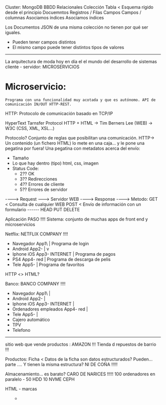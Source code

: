 Cluster: MongoDB        BBDD Relacionales
    Colección           Tabla   < Esquema rígido desde el principio
        Docuemntos          Registros / Filas
            Campos              Campos / columnas
    Asociamos índices   Asociamos índices

Los Documentos JSON de una misma colección no tienen por qué ser iguales.
- Pueden tener campos distintos
- El mismo campo puede tener distintos tipos de valores

---

La arquitectura de moda hoy en día el el mundo del desarrollo de sistemas cliente - servidor:
MICROSERVICIOS

# Microservicio:
    Programa con una funcionalidad muy acotada y que es autónomo. API de comunicación IN/OUT HTTP-REST.
    
HTTP: Protocolo de comunicación basado en TCP/IP

HyperText Tarnsfer Protocol HTTP + HTML -> Tim Berners Lee (WEB) -> W3C (CSS, XML, XSL...)

Protocolo? Conjunto de reglas que posibilitan una comunicación.
HTTP-> Un contenido (un fichero HTML) lo mete en una caja... y le pone una pegatina por fuera!
Una pegatina con metadatos acerca del envío:
- Tamaño
- Lo que hay dentro (tipo) html, css, imagen
- Status Code:
    - 2??   OK
    - 3??   Redirecciones
    - 4??   Errores de cliente
    - 5??   Errores de servidor

----> Request ---> Servidor WEB ----> Response ---->
       Metodo:
        GET     < Consulta de cualquier WEB
        POST    < Envío de información con un formulario
        ------
        HEAD
        PUT
        DELETE
        
Aplicación PASO !!!!
Sistema: conjunto de muchas apps de front end y microservicios

Netflix:                                                        NETFLIX COMPANY !!!!
- Navegador             App1\                |      Programa de login
- Android               App2-                |         v
- Iphone iOS            App3-  INTERNET      |      Programa de pagos
- PS4                   App4-   red          |      Programa de descarga de pelis
- Tele                  App5-                |      Programa de favoritos

HTTP <> HTML?

Banco:                                                          BANCO COMPANY !!!!
- Navegador             App1\                |
- Android               App2-                |
- Iphone iOS            App3-  INTERNET      |
- Ordenadores empleados App4-   red          |
- Tele                  App5-                |
- Cajero automático
- TPV
- Telefono
 
---
sitio web que vende productos : AMAZON !!! Tienda d repuestos de barrio !!!

Productos: Ficha < Datos de la ficha son datos estructurados? Pueden... parte ....
Y tienen la misma estructura? NI DE COÑA !!!!!

Almacenamiento... es barato? CARO DE NARICES !!!!! 100 ordenadores en paralelo - 50 HDD
                                                                                 10 NVME
CEPH

HTML - marcas
<p>
<b>
<strong>
<ol>
<ul>
<li>
<img>
<style>  Letra arial de 15 puntos-... Naranja


SOA
SOAP <> xml

REST <> json


tomcat
wildfly
Jboss
Weblogic
Websphere
IIS



Springboot


Cliente
    Dirección 1
    Dirección 2
    z
    
    